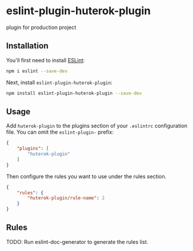 # eslint-plugin-huterok-plugin

plugin for production project

## Installation

You'll first need to install [ESLint](https://eslint.org/):

```sh
npm i eslint --save-dev
```

Next, install `eslint-plugin-huterok-plugin`:

```sh
npm install eslint-plugin-huterok-plugin --save-dev
```

## Usage

Add `huterok-plugin` to the plugins section of your `.eslintrc` configuration file. You can omit the `eslint-plugin-` prefix:

```json
{
    "plugins": [
        "huterok-plugin"
    ]
}
```


Then configure the rules you want to use under the rules section.

```json
{
    "rules": {
        "huterok-plugin/rule-name": 2
    }
}
```

## Rules

<!-- begin auto-generated rules list -->
TODO: Run eslint-doc-generator to generate the rules list.
<!-- end auto-generated rules list -->


